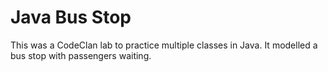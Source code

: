 # Java Bus Stop
This was a CodeClan lab to practice multiple classes in Java. It modelled a bus stop with passengers waiting.

